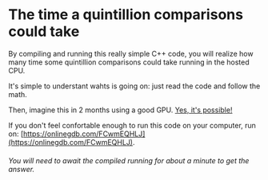 # The time a quintillion comparisons could take
By compiling and running this really simple C++ code, you will realize how many time some quintillion comparisons could take running in the hosted CPU.

It's simple to understant wahts is going on: just read the code and follow the math.

Then, imagine this in 2 months using a good GPU. <ins>Yes, it's possible!</ins>

If you don't feel confortable enough to run this code on your computer, run on: [https://onlinegdb.com/FCwmEQHLJ](https://onlinegdb.com/FCwmEQHLJ).

###### You will need to await the compiled running for about a minute to get the answer.
